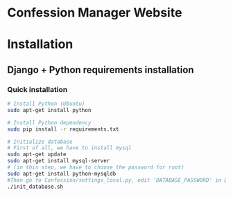 # Confession Manager Website

# Installation

## Django + Python requirements installation
### Quick installation

```bash
# Install Python (Ubuntu)
sudo apt-get install python

# Install Python dependency
sudo pip install -r requirements.txt

# Initialize database
# First of all, we have to install mysql
sudo apt-get update
sudo apt-get install mysql-server
# (in this step, we have to choose the password for root)
sudo apt-get install python-mysqldb
#Then go to Confession/settings_local.py, edit 'DATABASE_PASSWORD' in DATABASES to password of root
./init_database.sh
```
